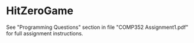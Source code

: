 # HitZeroGame



See "Programming Questions" section in file "COMP352 Assignment1.pdf" for full assignment instructions.
